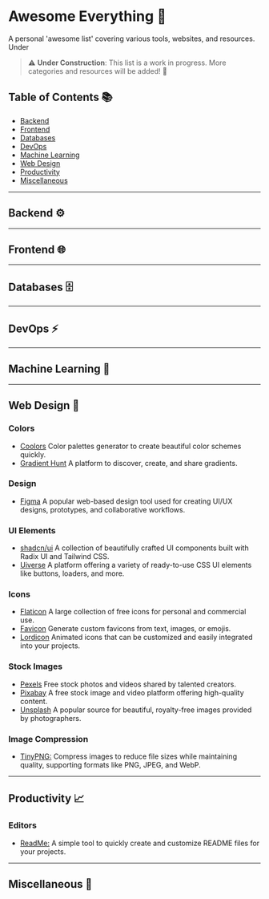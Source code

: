 # Awesome Everything 🚀

A personal 'awesome list' covering various tools, websites, and resources. Under 

> ⚠️ **Under Construction**: This list is a work in progress. More categories and resources will be added! 🚧

## Table of Contents 📚

- [Backend](#backend-⚙️)
- [Frontend](#frontend)
- [Databases](#databases)
- [DevOps](#devops)
- [Machine Learning](#machine-learning)
- [Web Design](#web-design)
- [Productivity](#productivity)
- [Miscellaneous](#miscellaneous)

---

## Backend ⚙️

---

## Frontend 🌐

---

## Databases 🗄️

---

## DevOps ⚡

---

## Machine Learning 🤖

---

## Web Design 🎨

### Colors

- [Coolors](https://coolors.co) Color palettes generator to create beautiful color schemes quickly.
- [Gradient Hunt](https://gradienthunt.com/) A platform to discover, create, and share gradients.

### Design

- [Figma](https://www.figma.com/) A popular web-based design tool used for creating UI/UX designs, prototypes, and collaborative workflows.

### UI Elements

- [shadcn/ui](https://ui.shadcn.com) A collection of beautifully crafted UI components built with Radix UI and Tailwind CSS.
- [Uiverse](https://uiverse.io) A platform offering a variety of ready-to-use CSS UI elements like buttons, loaders, and more.

### Icons

- [Flaticon](https://www.flaticon.com/) A large collection of free icons for personal and commercial use.
- [Favicon](https://favicon.io) Generate custom favicons from text, images, or emojis.
- [Lordicon](https://lordicon.com/) Animated icons that can be customized and easily integrated into your projects.

### Stock Images

- [Pexels](https://www.pexels.com/) Free stock photos and videos shared by talented creators.
- [Pixabay](https://pixabay.com) A free stock image and video platform offering high-quality content.
- [Unsplash](https://unsplash.com) A popular source for beautiful, royalty-free images provided by photographers.

### Image Compression

- [TinyPNG:](https://tinypng.com) Compress images to reduce file sizes while maintaining quality, supporting formats like PNG, JPEG, and WebP.

---

## Productivity 📈

### Editors

- [ReadMe:](https://readme.so) A simple tool to quickly create and customize README files for your projects.

---

## Miscellaneous 🔎

